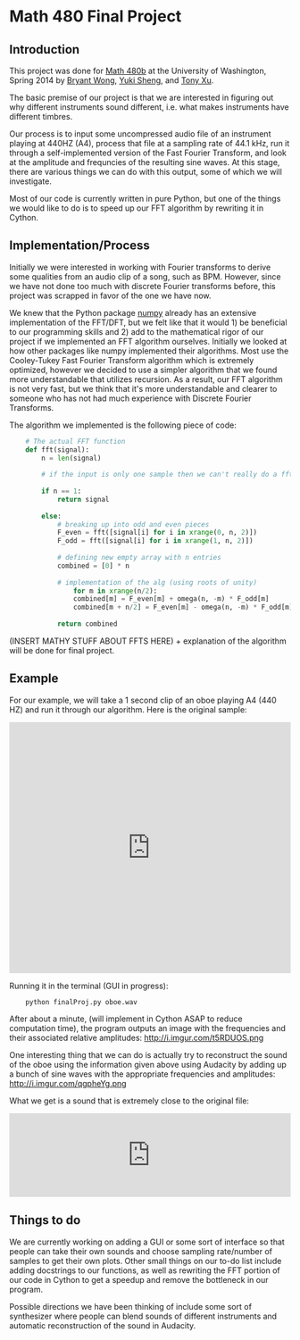 Math 480 Final Project
====================

Introduction
------------

This project was done for [Math 480b](https://github.com/williamstein/sage2014) at the University of Washington, Spring 2014 by [Bryant Wong](https://github.com/bryantwong), [Yuki Sheng](https://github.com/syq2012), and [Tony Xu](https://github.com/incredibleTony).

The basic premise of our project is that we are interested in figuring out why different instruments sound different, i.e. what makes instruments have different timbres. 

Our process is to input some uncompressed audio file of an instrument playing at 440HZ (A4), process that file at a sampling rate of 44.1 kHz, run it through a self-implemented version of the Fast Fourier Transform, and look at the amplitude and frequncies of the resulting sine waves. At this stage, there are various things we can do with this output, some of which we will investigate.

Most of our code is currently written in pure Python, but one of the things we would like to do is to speed up our FFT algorithm by rewriting it in Cython.

Implementation/Process
----------------------

Initially we were interested in working with Fourier transforms to derive some qualities from an audio clip of a song, such as BPM. However, since we have not done too much with discrete Fourier transforms before, this project was scrapped in favor of the one we have now.

We knew that the Python package [numpy](http://www.numpy.org) already has an extensive implementation of the FFT/DFT, but we felt like that it would 1) be beneficial to our programming skills and 2) add to the mathematical rigor of our project if we implemented an FFT algorithm ourselves. Initially we looked at how other packages like numpy implemented their algorithms. Most use the Cooley-Tukey Fast Fourier Transform algorithm which is extremely optimized, however we decided to use a simpler algorithm that we found more understandable that utilizes recursion. As a result, our FFT algorithm is not very fast, but we think that it's more understandable and clearer to someone who has not had much experience with Discrete Fourier Transforms.

The algorithm we implemented is the following piece of code:

```python
	# The actual FFT function 
	def fft(signal):
   		n = len(signal)
    
   		# if the input is only one sample then we can't really do a fft 
    
   		if n == 1:
    	  	return signal
    
   		else:
      		# breaking up into odd and even pieces
      		F_even = fft([signal[i] for i in xrange(0, n, 2)])
      		F_odd = fft([signal[i] for i in xrange(1, n, 2)])
        
      		# defining new empty array with n entries
      		combined = [0] * n
      
     		# implementation of the alg (using roots of unity)
      			for m in xrange(n/2):
         		combined[m] = F_even[m] + omega(n, -m) * F_odd[m]
         		combined[m + n/2] = F_even[m] - omega(n, -m) * F_odd[m]
 
		    return combined
```

(INSERT MATHY STUFF ABOUT FFTS HERE) + explanation of the algorithm will be done for final project.

Example
--------

For our example, we will take a 1 second clip of an oboe playing A4 (440 HZ) and run it through our algorithm. Here is the original sample:

<iframe width="100%" height="450" scrolling="no" frameborder="no" src="https://w.soundcloud.com/player/?url=https%3A//api.soundcloud.com/tracks/148930101&amp;auto_play=false&amp;hide_related=false&amp;visual=true"></iframe>

Running it in the terminal (GUI in progress):

```
	python finalProj.py oboe.wav
```

After about a minute, (will implement in Cython ASAP to reduce computation time), the program outputs an image with the frequencies and their associated relative amplitudes: http://i.imgur.com/t5RDUOS.png

One interesting thing that we can do is actually try to reconstruct the sound of the oboe using the information given above using Audacity by adding up a bunch of sine waves with the appropriate frequencies and amplitudes: http://i.imgur.com/qgpheYg.png

What we get is a sound that is extremely close to the original file:

<iframe width="100%" height="150" scrolling="no" frameborder="no" src="https://w.soundcloud.com/player/?url=https%3A//api.soundcloud.com/tracks/149097287&amp;auto_play=false&amp;hide_related=false&amp;visual=true"></iframe>




Things to do
------------

We are currently working on adding a GUI or some sort of interface so that people can take their own sounds and choose sampling rate/number of samples to get their own plots. Other small things on our to-do list include adding docstrings to our functions, as well as rewriting the FFT portion of our code in Cython to get a speedup and remove the bottleneck in our program.

Possible directions we have been thinking of include some sort of synthesizer where people can blend sounds of different instruments and automatic reconstruction of the sound in Audacity.

